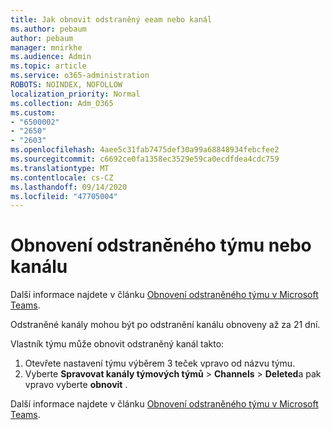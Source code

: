 ```yaml
---
title: Jak obnovit odstraněný eeam nebo kanál
ms.author: pebaum
author: pebaum
manager: mnirkhe
ms.audience: Admin
ms.topic: article
ms.service: o365-administration
ROBOTS: NOINDEX, NOFOLLOW
localization_priority: Normal
ms.collection: Adm_O365
ms.custom:
- "6500002"
- "2650"
- "2603"
ms.openlocfilehash: 4aee5c31fab7475def30a99a68848934febcfee2
ms.sourcegitcommit: c6692ce0fa1358ec3529e59ca0ecdfdea4cdc759
ms.translationtype: MT
ms.contentlocale: cs-CZ
ms.lasthandoff: 09/14/2020
ms.locfileid: "47705004"
---
```

# <a name="how-to-restore-a-deleted-team-or-channel"></a>Obnovení odstraněného týmu nebo kanálu

Další informace najdete v článku [Obnovení odstraněného týmu v Microsoft Teams](https://blogs.technet.microsoft.com/skypehybridguy/2017/07/23/restoring-a-deleted-team-in-microsoft-teams).

Odstraněné kanály mohou být po odstranění kanálu obnoveny až za 21 dní.

Vlastník týmu může obnovit odstraněný kanál takto:

1. Otevřete nastavení týmu výběrem 3 teček vpravo od názvu týmu.
2. Vyberte **Spravovat kanály týmových týmů**  >  **Channels**  >  **Deleted**a pak vpravo vyberte **obnovit** .

Další informace najdete v článku [Obnovení odstraněného týmu v Microsoft Teams](https://blogs.technet.microsoft.com/skypehybridguy/2017/07/23/restoring-a-deleted-team-in-microsoft-teams).